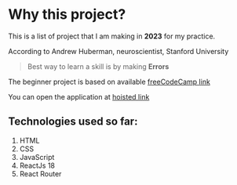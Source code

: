 # Why this project?

This is a list of project that I am making in **2023** for my practice.

According to Andrew Huberman, neuroscientist, Stanford University

> Best way to learn a skill is by making **Errors**

The beginner project is based on available [freeCodeCamp link](https://www.freecodecamp.org/news/react-projects-for-beginners-easy-ideas-with-code/)

You can open the application at [hoisted link](https://iamashusahoo.github.io/react-beginner-project/)

## Technologies used so far:

1. HTML
2. CSS
3. JavaScript
4. ReactJs 18
5. React Router
